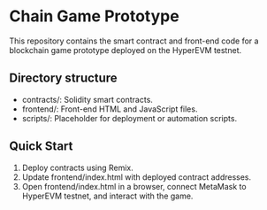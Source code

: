 # Chain Game Prototype

This repository contains the smart contract and front-end code for a blockchain game prototype deployed on the HyperEVM testnet.

## Directory structure

- contracts/: Solidity smart contracts.
- frontend/: Front-end HTML and JavaScript files.
- scripts/: Placeholder for deployment or automation scripts.

## Quick Start

1. Deploy contracts using Remix.
2. Update frontend/index.html with deployed contract addresses.
3. Open frontend/index.html in a browser, connect MetaMask to HyperEVM testnet, and interact with the game.  
